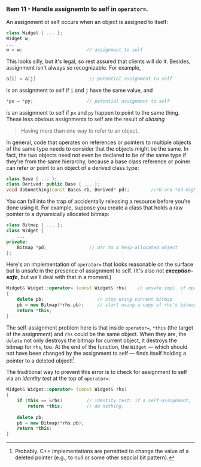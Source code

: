 ### Item 11 - Handle assignemtn to self in `operator=`.
An assignment ot self occurs when an object is assigned to itself:
```C++
class Widget { ... };
Widget w;
...
w = w;                        // assignment to self
```
This looks silly, but it's legal, so rest assured that clients will do it. Besides, assignment isn't always so recognizable. For example,
```C++
a[i] = a[j]                    // potential assignment to self
```
is an assignment to self if `i` and `j` have the same value, and
```C++
*px = *py;                    // potential assignment to self
```
is an assignment to self if `px` and `py` happen to point to the same thing. These less obvious assignments to self are the result of _aliasing_
> Having more than one way to refer to an object.

In general, code that operates on references or pointers to multiple objects of the same type needs to consider that the objects might be the same. In fact, the two objects need not even be declared to be of the same type if they're from the same hierarchy, because a base class reference or poiner can refer or point to an object of a derived class type:
```C++
class Base { ... };
class Derived: public Base { ... };
void doSomething(const Base& rb, Derived* pd);        //rb and *pd might actually be the same object,
```
You can fall into the trap of accidentally releasing a resource before you're done using it. For example, suppose you create a class that holds a raw pointer to a dynamically allocated bitmap:
```C++
class Bitmap { ... };
class Widget {
    ...
private:
    Bitmap *pd;                // ptr to a heap-allocated object
};
```
Here's an implementation of `operator=` that looks reasonable on the surface but is unsafe in the presence of assignment to self. (It's also not **_exception-safe_**, but we'll deal with that in a moment.)
```C++
Widget& Widget::operator= (const Widget& rhs)    // unsafe impl. of operator=
{
    delete pb;                    // stop using current bitmap
    pb = new Bitmap(*rhs.pb);     // start using a copy of rhs's bitmap
    return *this;
}
```
The self-assignment problem here is that inside `operator=`, `*this` (the target of the assignment) and `rhs` could be the same object. When they are, the `delete` not only destroys the bitmap for current object, it destroys the bitmap for `rhs`, too. At the end of the function, the `Widget` — which should not have been changed by the assignment to self — finds itself holding a pointer to a deleted object![^1]

The traditional way to prevent this error is to check for assignment to self via an _identity test_ at the top of `operator=`:
```C++
Widget& Widget::operator= (const Widget& rhs)
{
    if (this == &rhs)         // identity test: if a self-assignment,
        return *this;         // do nothing.
        
    delete pb;
    pb = new Bitmap(*rhs.pb);
    return *this;
}
```



[^1]: Probably. C++ implementations are permitted to change the value of a deleted pointer (e.g., to null or some other sepcial bit pattern).






